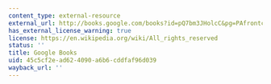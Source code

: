 ```yaml
---
content_type: external-resource
external_url: http://books.google.com/books?id=pQ7bm3JHolcC&pg=PAfrontcover
has_external_license_warning: true
license: https://en.wikipedia.org/wiki/All_rights_reserved
status: ''
title: Google Books
uid: 45c5cf2e-ad62-4090-a6b6-cddfaf96d039
wayback_url: ''
---
```

